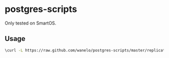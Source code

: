 postgres-scripts
================

Only tested on SmartOS.

## Usage

```bash
\curl -L https://raw.github.com/wanelo/postgres-scripts/master/replicate.sh | bash -s <master_ip>
```
